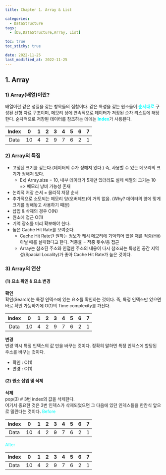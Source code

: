 ```yaml
---
title: Chapter 1. Array & List

categories:
  - DataStructure
tags:
  - [DS,DataStructure,Array, List]

toc: true
toc_sticky: true

date: 2022-11-25
last_modified_at: 2022-11-25 
---
```


## 1. Array
### 1) Array(배열)이란?
배열이란 같은 성질을 갖는 항목들의 집합이다. 같은 특성을 갖는 원소들이 <span style = "color:aqua">**순서대로**</span> 구성된 선형 자료 구조이며, 메모리 상에 연속적으로
데이터가 저장된 순차 리스트에 해당한다. 순차적으로 저장된 데이터를 참조하는 데에는 <span style = "color:aqua">**Index**</span>가 사용된다.

|Index|0|1|2|3|4|5|6|7|
|:-----:|:-----:|:-----:|:-----:|:-----:|:-----:|:-----:|:-----:|:-----:|
|Data|10|4|2|9|7|6|2|1|

### 2) Array의 특징
- 고정된 크기를 갖는다.(데이터의 수가 정해져 있다.) 즉, 사용할 수 있는 메모리의 크기가 정해져 있다.
  - Ex) Array.size = 10, 내부 데이터가 5개만 있더라도 실제 배열의 크기는 10 => 메모리 낭비 가능성 존재
- 논리적 저장 순서 = 물리적 저장 순서
- 추가적으로 소모되는 메모리 양(오버헤드)이 거의 없음. (Why? 데이터의 양에 맞게 크기를 정해놓고 사용하기 때문)
- 삽입 & 삭제의 경우 O(N)
- 원소에 접근 O(1)
- 기억 장소를 미리 확보해야 한다.
- 높은 Cache Hit Rate를 보여준다.
  - Cache Hit Rate란 원하는 정보가 캐시 메모리에 기억되어 있을 때를 적중(Hit) 아닐 때를 실패했다고 한다. 적중률 = 적중 횟수/총 접근 
  - Array는 참조된 주소와 인접한 주소의 내용이 다시 참조되는 특성인 공간 지역성(Spacial Locality)가 좋아 Cache Hit Rate가 높은 것이다.

### 3) Array의 연산

#### (1) 요소 확인 & 요소 변경  
**확인**  
확인(Search)는 특정 인덱스에 있는 요소를 확인하는 것이다. 즉, 특정 인덱스만 있으면 바로 확인 가능하기에 O(1)의 Time complexity를 가진다.

|Index|0|1|2|3|4|5|6|7|
|:-----:|:-----:|:-----:|:-----:|:-----:|:-----:|:-----:|:-----:|:-----:|
|Data|10|4|2|9|7|6|2|1|

**변경**  
변경 역시 특정 인덱스의 값 만을 바꾸는 것이다. 정확히 말하면 특정 인덱스에 할당된 주소를 바꾸는 것이다.

- 확인 : O(1)
- 변경 : O(1)

#### (2) 원소 삽입 및 삭제  
**삭제**  
pop(3)    # 3번 index의 값을 삭제한다.  
여기서 중요한 것은 3번 인덱스가 삭제되었으면 그 다음에 있던 인덱스들을 한칸식 앞으로 밀린다는 것이다.
<span style = "color: aqua">Before</span>

|Index|0|1|2|3|4|5|6|7|
|:-----:|:-----:|:-----:|:-----:|:-----:|:-----:|:-----:|:-----:|:-----:|
|Data|10|4|2|9|7|6|2|1|


<span style = "color: aqua">After</span>

|Index|0|1|2|3|4|5|6|7|
|:-----:|:-----:|:-----:|:-----:|:-----:|:-----:|:-----:|:-----:|:-----:|
|Data|10|4|2|9|7|6|2|1|


